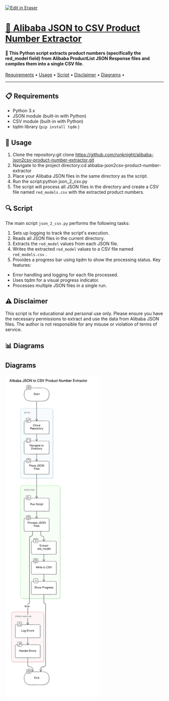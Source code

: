 <p><a target="_blank" href="https://app.eraser.io/workspace/EI92SBlA9m64DqxsJurC" id="edit-in-eraser-github-link"><img alt="Edit in Eraser" src="https://firebasestorage.googleapis.com/v0/b/second-petal-295822.appspot.com/o/images%2Fgithub%2FOpen%20in%20Eraser.svg?alt=media&amp;token=968381c8-a7e7-472a-8ed6-4a6626da5501"></a></p>

# [﻿🔄 Alibaba JSON to CSV Product Number Extractor](https://github.com/ronknight/alibaba-json2csv-product-number-extractor) 
#### 🔄 This Python script extracts product numbers (specifically the red_model field) from Alibaba ProductList JSON Response files and compiles them into a single CSV file.
 [﻿Requirements](#-requirements) • [﻿Usage](#-usage) • [﻿Script](#-script) • [﻿Disclaimer](#-disclaimer) • [﻿Diagrams](#-diagrams) • 

---

## 📋 Requirements
- Python 3.x
- JSON module (built-in with Python)
- CSV module (built-in with Python)
- tqdm library (`pip install tqdm` )
## 🚀 Usage
1. Clone the repository:git clone https://github.com/ronknight/alibaba-json2csv-product-number-extractor.git
2. Navigate to the project directory:cd alibaba-json2csv-product-number-extractor
3. Place your Alibaba JSON files in the same directory as the script.
4. Run the script:python json_2_csv.py
5. The script will process all JSON files in the directory and create a CSV file named `red_models.csv`  with the extracted product numbers.
## 🔍 Script
The main script `json_2_csv.py` performs the following tasks:

1. Sets up logging to track the script's execution.
2. Reads all JSON files in the current directory.
3. Extracts the `red_model`  values from each JSON file.
4. Writes the extracted `red_model`  values to a CSV file named `red_models.csv` .
5. Provides a progress bar using tqdm to show the processing status.
Key features:

- Error handling and logging for each file processed.
- Uses tqdm for a visual progress indicator.
- Processes multiple JSON files in a single run.
## ⚠️ Disclaimer
This script is for educational and personal use only. Please ensure you have the necessary permissions to extract and use the data from Alibaba JSON files. The author is not responsible for any misuse or violation of terms of service.

## 📊 Diagrams



<!-- eraser-additional-content -->
## Diagrams
<!-- eraser-additional-files -->
<a href="/README-Alibaba JSON to CSV Product Number Extractor-1.eraserdiagram" data-element-id="Ckq53B3oZkfWfDF8m5LGd"><img src="/.eraser/EI92SBlA9m64DqxsJurC___3Jivg2tjMecMlrHwbIVIBR8f7U03___---diagram----580de6f43c8a2da6fd5e421dad314ce5-Alibaba-JSON-to-CSV-Product-Number-Extractor.png" alt="" data-element-id="Ckq53B3oZkfWfDF8m5LGd" /></a>
<!-- end-eraser-additional-files -->
<!-- end-eraser-additional-content -->
<!--- Eraser file: https://app.eraser.io/workspace/EI92SBlA9m64DqxsJurC --->